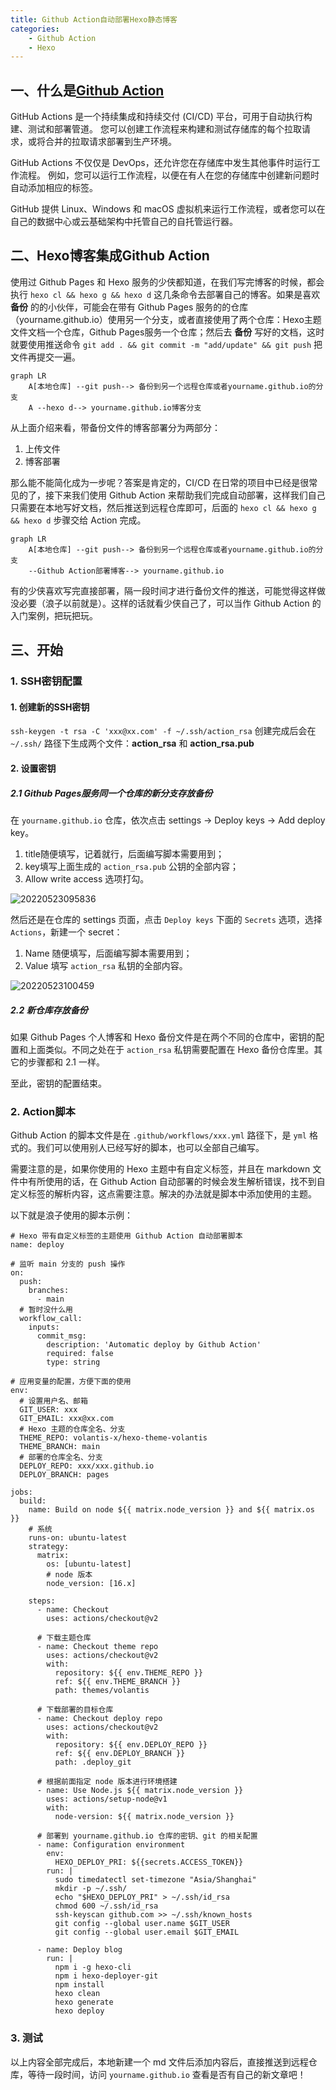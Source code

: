 ```yaml
---
title: Github Action自动部署Hexo静态博客
categories: 
    - Github Action
    - Hexo
---
```

 
## 一、什么是[Github Action](https://docs.github.com/cn/actions/learn-github-actions/understanding-github-actions)

GitHub Actions 是一个持续集成和持续交付 (CI/CD) 平台，可用于自动执行构建、测试和部署管道。 您可以创建工作流程来构建和测试存储库的每个拉取请求，或将合并的拉取请求部署到生产环境。

GitHub Actions 不仅仅是 DevOps，还允许您在存储库中发生其他事件时运行工作流程。 例如，您可以运行工作流程，以便在有人在您的存储库中创建新问题时自动添加相应的标签。

GitHub 提供 Linux、Windows 和 macOS 虚拟机来运行工作流程，或者您可以在自己的数据中心或云基础架构中托管自己的自托管运行器。

## 二、Hexo博客集成Github Action

使用过 Github Pages 和 Hexo 服务的少侠都知道，在我们写完博客的时候，都会执行 `hexo cl && hexo g && hexo d` 这几条命令去部署自己的博客。如果是喜欢 **备份** 的的小伙伴，可能会在带有 Github Pages 服务的的仓库（yourname.github.io）使用另一个分支，或者直接使用了两个仓库：Hexo主题文件文档一个仓库，Github Pages服务一个仓库；然后去 **备份** 写好的文档，这时就要使用推送命令 `git add . && git commit -m "add/update" && git push` 把文件再提交一遍。

<!-- T-上，B\D-下；L-左，R-右 -->
```mermaid
graph LR
    A[本地仓库] --git push--> 备份到另一个远程仓库或者yourname.github.io的分支
    A --hexo d--> yourname.github.io博客分支
```

从上面介绍来看，带备份文件的博客部署分为两部分：

1. 上传文件
2. 博客部署

那么能不能简化成为一步呢？答案是肯定的，CI/CD 在日常的项目中已经是很常见的了，接下来我们使用 Github Action 来帮助我们完成自动部署，这样我们自己只需要在本地写好文档，然后推送到远程仓库即可，后面的 `hexo cl && hexo g && hexo d` 步骤交给 Action 完成。

```mermaid
graph LR
    A[本地仓库] --git push--> 备份到另一个远程仓库或者yourname.github.io的分支
    --Github Action部署博客--> yourname.github.io
```

有的少侠喜欢写完直接部署，隔一段时间才进行备份文件的推送，可能觉得这样做没必要（浪子以前就是）。这样的话就看少侠自己了，可以当作 Github Action 的入门案例，把玩把玩。

## 三、开始

### 1. SSH密钥配置

#### 1. 创建新的SSH密钥

`ssh-keygen -t rsa -C 'xxx@xx.com' -f ~/.ssh/action_rsa`
创建完成后会在 `~/.ssh/` 路径下生成两个文件：**action_rsa** 和 **action_rsa.pub**

#### 2. 设置密钥

##### 2.1 Github Pages服务同一个仓库的新分支存放备份

在 `yourname.github.io` 仓库，依次点击 settings -> Deploy keys -> Add deploy key。

1. title随便填写，记着就行，后面编写脚本需要用到；
2. key填写上面生成的 `action_rsa.pub` 公钥的全部内容；
3. Allow write access 选项打勾。

![20220523095836](https://cdn.jsdelivr.net/gh/prettywinter/dist/images/doc/20220523095836.png)

然后还是在仓库的 settings 页面，点击 `Deploy keys` 下面的 `Secrets` 选项，选择 `Actions`，新建一个 secret：

1. Name 随便填写，后面编写脚本需要用到；
2. Value 填写 `action_rsa` 私钥的全部内容。

![20220523100459](https://cdn.jsdelivr.net/gh/prettywinter/dist/images/doc/20220523100459.png)

##### 2.2 新仓库存放备份

如果 Github Pages 个人博客和 Hexo 备份文件是在两个不同的仓库中，密钥的配置和上面类似。不同之处在于 `action_rsa` 私钥需要配置在 Hexo 备份仓库里。其它的步骤都和 2.1 一样。

至此，密钥的配置结束。

### 2. Action脚本

Github Action 的脚本文件是在 `.github/workflows/xxx.yml` 路径下，是 `yml` 格式的。我们可以使用别人已经写好的脚本，也可以全部自己编写。

需要注意的是，如果你使用的 Hexo 主题中有自定义标签，并且在 markdown 文件中有所使用的话，在 Github Action 自动部署的时候会发生解析错误，找不到自定义标签的解析内容，这点需要注意。解决的办法就是脚本中添加使用的主题。

以下就是浪子使用的脚本示例：

```yml{.line-numbers}
# Hexo 带有自定义标签的主题使用 Github Action 自动部署脚本
name: deploy

# 监听 main 分支的 push 操作
on:
  push:
    branches:
      - main
  # 暂时没什么用
  workflow_call:
    inputs:
      commit_msg:
        description: 'Automatic deploy by Github Action'
        required: false
        type: string

# 应用变量的配置，方便下面的使用
env:
  # 设置用户名、邮箱
  GIT_USER: xxx
  GIT_EMAIL: xxx@xx.com
  # Hexo 主题的仓库全名、分支
  THEME_REPO: volantis-x/hexo-theme-volantis
  THEME_BRANCH: main
  # 部署的仓库全名、分支
  DEPLOY_REPO: xxx/xxx.github.io
  DEPLOY_BRANCH: pages

jobs:
  build:
    name: Build on node ${{ matrix.node_version }} and ${{ matrix.os }}
    # 系统
    runs-on: ubuntu-latest
    strategy:
      matrix:
        os: [ubuntu-latest]
        # node 版本
        node_version: [16.x]

    steps:
      - name: Checkout
        uses: actions/checkout@v2

      # 下载主题仓库
      - name: Checkout theme repo
        uses: actions/checkout@v2
        with:
          repository: ${{ env.THEME_REPO }}
          ref: ${{ env.THEME_BRANCH }}
          path: themes/volantis

      # 下载部署的目标仓库
      - name: Checkout deploy repo
        uses: actions/checkout@v2
        with:
          repository: ${{ env.DEPLOY_REPO }}
          ref: ${{ env.DEPLOY_BRANCH }}
          path: .deploy_git

      # 根据前面指定 node 版本进行环境搭建
      - name: Use Node.js ${{ matrix.node_version }}
        uses: actions/setup-node@v1
        with:
          node-version: ${{ matrix.node_version }}

      # 部署到 yourname.github.io 仓库的密钥、git 的相关配置
      - name: Configuration environment
        env:
          HEXO_DEPLOY_PRI: ${{secrets.ACCESS_TOKEN}}
        run: |
          sudo timedatectl set-timezone "Asia/Shanghai"
          mkdir -p ~/.ssh/
          echo "$HEXO_DEPLOY_PRI" > ~/.ssh/id_rsa
          chmod 600 ~/.ssh/id_rsa
          ssh-keyscan github.com >> ~/.ssh/known_hosts
          git config --global user.name $GIT_USER
          git config --global user.email $GIT_EMAIL

      - name: Deploy blog
        run: |
          npm i -g hexo-cli
          npm i hexo-deployer-git
          npm install
          hexo clean
          hexo generate
          hexo deploy
```

### 3. 测试

以上内容全部完成后，本地新建一个 md 文件后添加内容后，直接推送到远程仓库，等待一段时间，访问 `yourname.github.io` 查看是否有自己的新文章吧！
